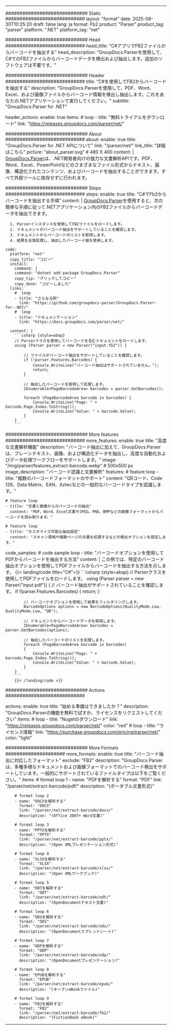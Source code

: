 


---
############################# Static ############################
layout: "format"
date:  2025-06-30T10:25:20
draft: false
lang: ja
format: Fb2
product: "Parser"
product_tag: "parser"
platform: ".NET"
platform_tag: "net"

############################# Head ############################
head_title: "C#アプリでFB2ファイルからバーコードを抽出する"
head_description: "GroupDocs.Parserを使用して、C#でのFB2ファイルからバーコードデータを検出および抽出します。追加のソフトウェアは不要です。"

############################# Header ############################
title: "C#を使用してFB2からバーコードを抽出する" 
description: "GroupDocs.Parserを使用して、PDF、Word、Excel、および画像ファイルからバーコード情報を検出し抽出します。これをあなたの.NETアプリケーションで実行してください。"
subtitle: "GroupDocs.Parser for .NET" 

header_actions:
  enable: true
  items:
    #  loop
    - title: "無料トライアルをダウンロード"
      link: "https://releases.groupdocs.com/parser/net/"
      
############################# About ############################
about:
    enable: true
    title: "GroupDocs.Parser for .NET APIについて"
    link: "/parser/net/"
    link_title: "詳細はこちら"
    picture: "about_parser.svg" # 480 X 400
    content: |
       [GroupDocs.Parser](/parser/net/)は、.NET開発者向けの強力な文書解析APIです。PDF、Word、Excel、PowerPointなどのさまざまなファイル形式からテキスト、画像、構造化されたコンテンツ、およびバーコードを抽出することができます。すべて外部ツールに依存せずに行われます。

############################# Steps ############################
steps:
    enable: true
    title: "C#でFb2からバーコードを抽出する手順"
    content: |
      [GroupDocs.Parser](/parser/net/)を使用すると、次の簡単な手順に従って.NETアプリケーション内のFB2ファイルからバーコードデータを抽出できます。
      
      1. Parserインスタンスを使用してFB2ファイルをロードします。
      2. ドキュメントがバーコード抽出をサポートしていることを確認します。
      3. ドキュメントからバーコードのリストを取得します。
      4. 結果を反復処理し、抽出したバーコード値を使用します。
   
    code:
      platform: "net"
      copy_title: "コピー"
      install:
        command: |
        command: "dotnet add package GroupDocs.Parser"
        copy_tip: "クリックしてコピー"
        copy_done: "コピーしました"
      links:
        #  loop
        - title: "さらなる例"
          link: "https://github.com/groupdocs-parser/GroupDocs.Parser-for-.NET/"
        #  loop
        - title: "ドキュメンテーション"
          link: "https://docs.groupdocs.com/parser/net/"
          
      content: |
        ```csharp {style=abap}
        // Parserクラスを使用してバーコードを含むドキュメントをロードします。
        using (Parser parser = new Parser("input.fb2")) {

            // ファイルがバーコード抽出をサポートしていることを確認します。
            if (!parser.Features.Barcodes) {
                Console.WriteLine("バーコード抽出はサポートされていません。");
                return;
            }

            // 抽出したバーコードを取得して処理します。
            IEnumerable<PageBarcodeArea> barcodes = parser.GetBarcodes();

            foreach (PageBarcodeArea barcode in barcodes) {
                Console.WriteLine("Page: " + barcode.Page.Index.ToString());
                Console.WriteLine("Value: " + barcode.Value);
            }
        }
        ```  

############################# More features ############################
more_features:
  enable: true
  title: "高度な文書解析機能"
  description: "バーコード抽出に加えて、GroupDocs.Parserは、プレーンテキスト、画像、および構造化データを抽出し、高度な自動化およびデータ処理ワークフローをサポートします。"
  image: "/img/parser/features_extract-barcode.webp" # 500x500 px
  image_description: "バーコード認識と文書解析"
  features:
    # feature loop
    - title: "複数のバーコードフォーマットのサポート"
      content: "QRコード、Code 128、Data Matrix、EAN、Aztecなどの一般的なバーコードタイプを認識します。"

    # feature loop
    - title: "文書と画像からのバーコードの抽出"
      content: "PDF、Word、Excel文書やJPEG、PNG、BMPなどの画像フォーマットからバーコードを読み取ります。"

    # feature loop
    - title: "カスタマイズ可能な抽出設定"
      content: "スキャン領域や複数ページの文書を処理するなどの検出オプションを設定します。"
      
  code_samples:
    # code sample loop
    - title: "バーコードオプションを使用してPDFからバーコードを抽出する方法"
      content: |
        この例では、特定のバーコード抽出オプションを使用してPDFファイルからバーコードを抽出する方法を示します。
        {{< landing/code title="C#">}}
        ```csharp {style=abap}
        //  Parserクラスを使用してPDFファイルをロードします。
        using (Parser parser = new Parser("input.pdf"))
        {
            // バーコード抽出がサポートされていることを確認します。
            if (!parser.Features.Barcodes)
            {
                return;
            }

            // バーコードオプションを使用して結果をフィルタリングします。
            BarcodeOptions options = new BarcodeOptions(QualityMode.Low, QualityMode.Low, "QR");

            // ドキュメントからバーコードデータを取得します。
            IEnumerable<PageBarcodeArea> barcodes = parser.GetBarcodes(options);

            // 抽出したバーコードのリストを処理します。
            foreach (PageBarcodeArea barcode in barcodes)
            {
                Console.WriteLine("Page: " + barcode.Page.Index.ToString());
                Console.WriteLine("Value: " + barcode.Value);
            }
        }
        ```
        {{< /landing/code >}}


############################# Actions ############################

actions:
  enable: true
  title: "始める準備はできましたか？"
  description: "GroupDocs.Parserの機能を無料で試すか、ライセンスをリクエストしてください"
  items:
    #  loop
    - title: "Nugetのダウンロード"
      link: "https://releases.groupdocs.com/parser/net/"
      color: "red"
        #  loop
    - title: "ライセンス情報"
      link: "https://purchase.groupdocs.com/pricing/parser/net/"
      color: "light"


############################# More Formats #####################
more_formats:
    enable: true
    title: "バーコード抽出に対応したフォーマット"
    exclude: "FB2"
    description: "GroupDocs.Parserは、多種多様なドキュメントおよび画像フォーマットでのバーコード検出をサポートしています。一般的にサポートされているファイルタイプは以下をご覧ください。"
    items: 
        # format loop 1
        - name: "PDFを解析する"
          format: "PDF"
          link: "/parser/net/extract-barcode/pdf/"
          description: "(ポータブル文書形式)"
          
        # format loop 2
        - name: "DOCXを解析する"
          format: "DOCX"
          link: "/parser/net/extract-barcode/docx/"
          description: "(Office 2007+ Word文書)"
          
        # format loop 3
        - name: "PPTXを解析する"
          format: "PPTX"
          link: "/parser/net/extract-barcode/pptx/"
          description: "(Open XMLプレゼンテーション形式)"
          
        # format loop 4
        - name: "XLSXを解析する"
          format: "XLSX"
          link: "/parser/net/extract-barcode/xlsx/"
          description: "(Open XMLワークブック)"
          
        # format loop 5
        - name: "ODTを解析する"
          format: "ODT"
          link: "/parser/net/extract-barcode/odt/"
          description: "(OpenDocumentテキスト文書)"
          
        # format loop 6
        - name: "ODSを解析する"
          format: "ODS"
          link: "/parser/net/extract-barcode/ods/"
          description: "(OpenDocumentスプレッドシート)"
          
        # format loop 7
        - name: "ODPを解析する"
          format: "ODP"
          link: "/parser/net/extract-barcode/odp/"
          description: "(OpenDocumentプレゼンテーション)"
          
        # format loop 8
        - name: "EPUBを解析する"
          format: "EPUB"
          link: "/parser/net/extract-barcode/epub/"
          description: "(オープンeBookファイル)"
          
        # format loop 9
        - name: "FB2を解析する"
          format: "FB2"
          link: "/parser/net/extract-barcode/fb2/"
          description: "(FictionBook eBook)"
         
          

---